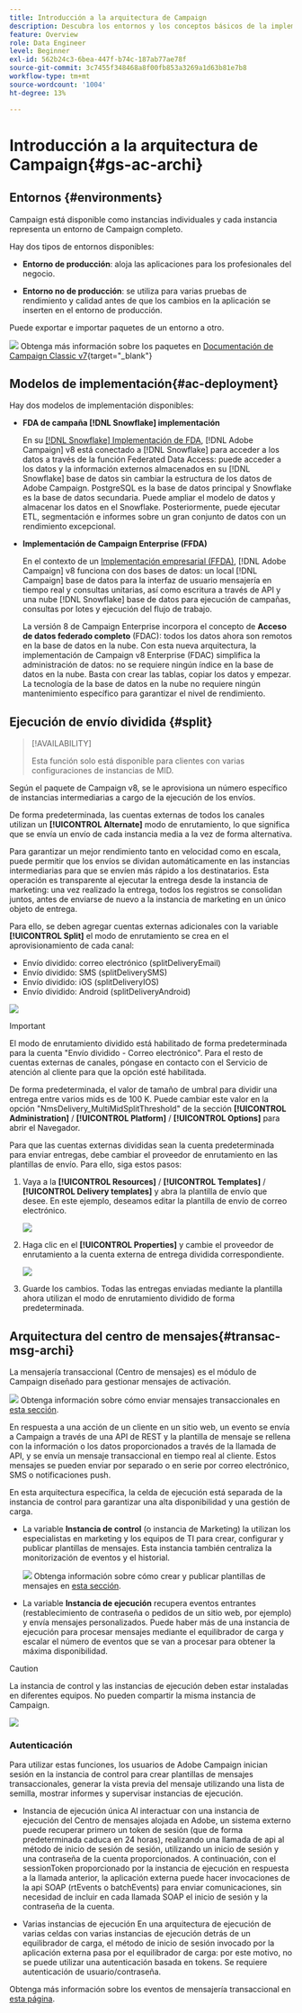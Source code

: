 ```yaml
---
title: Introducción a la arquitectura de Campaign
description: Descubra los entornos y los conceptos básicos de la implementación, incluido cómo informar sobre un entorno de campaña.
feature: Overview
role: Data Engineer
level: Beginner
exl-id: 562b24c3-6bea-447f-b74c-187ab77ae78f
source-git-commit: 3c7455f348468a8f00fb853a3269a1d63b81e7b8
workflow-type: tm+mt
source-wordcount: '1004'
ht-degree: 13%

---
```


# Introducción a la arquitectura de Campaign{#gs-ac-archi}

## Entornos {#environments}

Campaign está disponible como instancias individuales y cada instancia representa un entorno de Campaign completo.

Hay dos tipos de entornos disponibles:

* **Entorno de producción**: aloja las aplicaciones para los profesionales del negocio.

* **Entorno no de producción**: se utiliza para varias pruebas de rendimiento y calidad antes de que los cambios en la aplicación se inserten en el entorno de producción.

Puede exportar e importar paquetes de un entorno a otro.

![](../assets/do-not-localize/book.png) Obtenga más información sobre los paquetes en [Documentación de Campaign Classic v7](https://experienceleague.adobe.com/docs/campaign-classic/using/getting-started/administration-basics/working-with-data-packages.html){target="_blank"}

## Modelos de implementación{#ac-deployment}

Hay dos modelos de implementación disponibles:

* **FDA de campaña [!DNL Snowflake] implementación**

   En su [[!DNL Snowflake] Implementación de FDA](fda-deployment.md), [!DNL Adobe Campaign] v8 está conectado a [!DNL Snowflake] para acceder a los datos a través de la función Federated Data Access: puede acceder a los datos y la información externos almacenados en su [!DNL Snowflake] base de datos sin cambiar la estructura de los datos de Adobe Campaign. PostgreSQL es la base de datos principal y Snowflake es la base de datos secundaria. Puede ampliar el modelo de datos y almacenar los datos en el Snowflake. Posteriormente, puede ejecutar ETL, segmentación e informes sobre un gran conjunto de datos con un rendimiento excepcional.

* **Implementación de Campaign Enterprise (FFDA)**

   En el contexto de un [Implementación empresarial (FFDA)](enterprise-deployment.md), [!DNL Adobe Campaign] v8 funciona con dos bases de datos: un local [!DNL Campaign] base de datos para la interfaz de usuario mensajería en tiempo real y consultas unitarias, así como escritura a través de API y una nube [!DNL Snowflake] base de datos para ejecución de campañas, consultas por lotes y ejecución del flujo de trabajo.

   La versión 8 de Campaign Enterprise incorpora el concepto de **Acceso de datos federado completo** (FDAC): todos los datos ahora son remotos en la base de datos en la nube. Con esta nueva arquitectura, la implementación de Campaign v8 Enterprise (FDAC) simplifica la administración de datos: no se requiere ningún índice en la base de datos en la nube. Basta con crear las tablas, copiar los datos y empezar. La tecnología de la base de datos en la nube no requiere ningún mantenimiento específico para garantizar el nivel de rendimiento.

## Ejecución de envío dividida {#split}

>[!AVAILABILITY]
>
>Esta función solo está disponible para clientes con varias configuraciones de instancias de MID.

Según el paquete de Campaign v8, se le aprovisiona un número específico de instancias intermediarias a cargo de la ejecución de los envíos.

De forma predeterminada, las cuentas externas de todos los canales utilizan un **[!UICONTROL Alternate]** modo de enrutamiento, lo que significa que se envía un envío de cada instancia media a la vez de forma alternativa.

Para garantizar un mejor rendimiento tanto en velocidad como en escala, puede permitir que los envíos se dividan automáticamente en las instancias intermediarias para que se envíen más rápido a los destinatarios. Esta operación es transparente al ejecutar la entrega desde la instancia de marketing: una vez realizado la entrega, todos los registros se consolidan juntos, antes de enviarse de nuevo a la instancia de marketing en un único objeto de entrega.

Para ello, se deben agregar cuentas externas adicionales con la variable **[!UICONTROL Split]** el modo de enrutamiento se crea en el aprovisionamiento de cada canal:

* Envío dividido: correo electrónico (splitDeliveryEmail)
* Envío dividido: SMS (splitDeliverySMS)
* Envío dividido: iOS (splitDeliveryIOS)
* Envío dividido: Android (splitDeliveryAndroid)

![](assets/splitted-delivery.png)

>[!IMPORTANT]
>
>El modo de enrutamiento dividido está habilitado de forma predeterminada para la cuenta &quot;Envío dividido - Correo electrónico&quot;. Para el resto de cuentas externas de canales, póngase en contacto con el Servicio de atención al cliente para que la opción esté habilitada.
>
>De forma predeterminada, el valor de tamaño de umbral para dividir una entrega entre varios mids es de 100 K. Puede cambiar este valor en la opción &quot;NmsDelivery_MultiMidSplitThreshold&quot; de la sección **[!UICONTROL Administration]** / **[!UICONTROL Platform]** / **[!UICONTROL Options]** para abrir el Navegador.

Para que las cuentas externas divididas sean la cuenta predeterminada para enviar entregas, debe cambiar el proveedor de enrutamiento en las plantillas de envío. Para ello, siga estos pasos:

1. Vaya a la **[!UICONTROL Resources]** / **[!UICONTROL Templates]** / **[!UICONTROL Delivery templates]** y abra la plantilla de envío que desee. En este ejemplo, deseamos editar la plantilla de envío de correo electrónico.

   ![](assets/split-default-list.png)

1. Haga clic en el **[!UICONTROL Properties]** y cambie el proveedor de enrutamiento a la cuenta externa de entrega dividida correspondiente.

   ![](assets/split-default-delivery.png)

1. Guarde los cambios. Todas las entregas enviadas mediante la plantilla ahora utilizan el modo de enrutamiento dividido de forma predeterminada.

<!--In addition, you can select split external accounts as the default routing provider for all future delivery templates. To do this, change the value of the **[!UICONTROL xtkoption NmsBroadcast_DefaultProvider]** option to the name of the split account.

![](assets/split-default-options.png) -->

## Arquitectura del centro de mensajes{#transac-msg-archi}

La mensajería transaccional (Centro de mensajes) es el módulo de Campaign diseñado para gestionar mensajes de activación.

![](../assets/do-not-localize/glass.png) Obtenga información sobre cómo enviar mensajes transaccionales en [esta sección](../send/transactional.md).

En respuesta a una acción de un cliente en un sitio web, un evento se envía a Campaign a través de una API de REST y la plantilla de mensaje se rellena con la información o los datos proporcionados a través de la llamada de API, y se envía un mensaje transaccional en tiempo real al cliente. Estos mensajes se pueden enviar por separado o en serie por correo electrónico, SMS o notificaciones push.

En esta arquitectura específica, la celda de ejecución está separada de la instancia de control para garantizar una alta disponibilidad y una gestión de carga.

* La variable **Instancia de control** (o instancia de Marketing) la utilizan los especialistas en marketing y los equipos de TI para crear, configurar y publicar plantillas de mensajes. Esta instancia también centraliza la monitorización de eventos y el historial.

   ![](../assets/do-not-localize/glass.png) Obtenga información sobre cómo crear y publicar plantillas de mensajes en [esta sección](../send/transactional.md).

* La variable **Instancia de ejecución** recupera eventos entrantes (restablecimiento de contraseña o pedidos de un sitio web, por ejemplo) y envía mensajes personalizados. Puede haber más de una instancia de ejecución para procesar mensajes mediante el equilibrador de carga y escalar el número de eventos que se van a procesar para obtener la máxima disponibilidad.

>[!CAUTION]
>
>La instancia de control y las instancias de ejecución deben estar instaladas en diferentes equipos. No pueden compartir la misma instancia de Campaign.

![](assets/messagecenter_diagram.png)

### Autenticación

Para utilizar estas funciones, los usuarios de Adobe Campaign inician sesión en la instancia de control para crear plantillas de mensajes transaccionales, generar la vista previa del mensaje utilizando una lista de semilla, mostrar informes y supervisar instancias de ejecución.

* Instancia de ejecución única Al interactuar con una instancia de ejecución del Centro de mensajes alojada en Adobe, un sistema externo puede recuperar primero un token de sesión (que de forma predeterminada caduca en 24 horas), realizando una llamada de api al método de inicio de sesión de sesión, utilizando un inicio de sesión y una contraseña de la cuenta proporcionados.
A continuación, con el sessionToken proporcionado por la instancia de ejecución en respuesta a la llamada anterior, la aplicación externa puede hacer invocaciones de la api SOAP (rtEvents o batchEvents) para enviar comunicaciones, sin necesidad de incluir en cada llamada SOAP el inicio de sesión y la contraseña de la cuenta.

* Varias instancias de ejecución En una arquitectura de ejecución de varias celdas con varias instancias de ejecución detrás de un equilibrador de carga, el método de inicio de sesión invocado por la aplicación externa pasa por el equilibrador de carga: por este motivo, no se puede utilizar una autenticación basada en tokens. Se requiere autenticación de usuario/contraseña.

Obtenga más información sobre los eventos de mensajería transaccional en [esta página](../send/event-processing.md).
